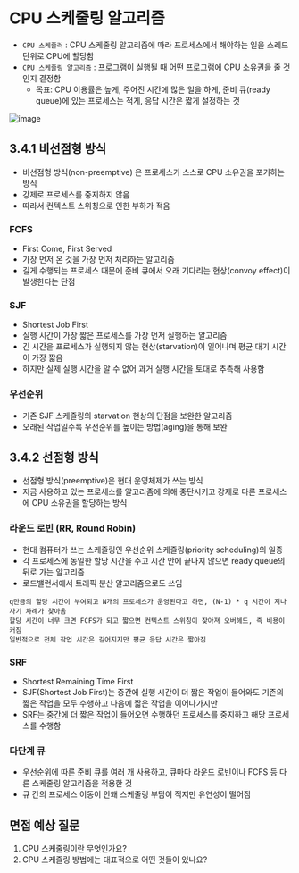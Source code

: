 # CPU 스케줄링 알고리즘
- `CPU 스케줄러` : CPU 스케줄링 알고리즘에 따라 프로세스에서 해야하는 일을 스레드 단위로 CPU에 할당함
- `CPU 스케줄링 알고리즘` : 프로그램이 실행될 때 어떤 프로그램에 CPU 소유권을 줄 것인지 결정함
  - 목표: CPU 이용률은 높게, 주어진 시간에 많은 일을 하게, 준비 큐(ready queue)에 있는 프로세스는 적게, 응답 시간은 짧게 설정하는 것

![image](https://github.com/user-attachments/assets/af4cd64d-30ca-44a0-a300-e77e3892a2fd)

## 3.4.1 비선점형 방식
- 비선점형 방식(non-preemptive) 은 프로세스가 스스로 CPU 소유권을 포기하는 방식
- 강제로 프로세스를 중지하지 않음
- 따라서 컨텍스트 스위칭으로 인한 부하가 적음

### FCFS
- First Come, First Served
- 가장 먼저 온 것을 가장 먼저 처리하는 알고리즘
- 길게 수행되는 프로세스 때문에 준비 큐에서 오래 기다리는 현상(convoy effect)이 발생한다는 단점

### SJF
- Shortest Job First
- 실행 시간이 가장 짧은 프로세스를 가장 먼저 실행하는 알고리즘
- 긴 시간을 프로세스가 실행되지 않는 현상(starvation)이 일어나며 평균 대기 시간이 가장 짧음
- 하지만 실제 실행 시간을 알 수 없어 과거 실행 시간을 토대로 추측해 사용함

### 우선순위
- 기존 SJF 스케줄링의 starvation 현상의 단점을 보완한 알고리즘
- 오래된 작업일수록 우선순위를 높이는 방법(aging)을 통해 보완

## 3.4.2 선점형 방식
- 선점형 방식(preemptive)은 현대 운영체제가 쓰는 방식
- 지금 사용하고 있는 프로세스를 알고리즘에 의해 중단시키고 강제로 다른 프로세스에 CPU 소유권을 할당하는 방식

### 라운드 로빈 (RR, Round Robin)
- 현대 컴퓨터가 쓰는 스케줄링인 우선순위 스케줄링(priority scheduling)의 일종
- 각 프로세스에 동일한 할당 시간을 주고 시간 안에 끝나지 않으면 ready queue의 뒤로 가는 알고리즘
- 로드밸런서에서 트래픽 분산 알고리즘으로도 쓰임
```
q만큼의 할당 시간이 부여되고 N개의 프로세스가 운영된다고 하면, (N-1) * q 시간이 지나 자기 차례가 찾아옴
할당 시간이 너무 크면 FCFS가 되고 짧으면 컨텍스트 스위칭이 잦아져 오버헤드, 즉 비용이 커짐
일반적으로 전체 작업 시간은 길어지지만 평균 응답 시간은 짧아짐
```

### SRF
- Shortest Remaining Time First
- SJF(Shortest Job First)는 중간에 실행 시간이 더 짧은 작업이 들어와도 기존의 짧은 작업을 모두 수행하고 다음에 짧은 작업을 이어나가지만
- SRF는 중간에 더 짧은 작업이 들어오면 수행하던 프로세스를 중지하고 해당 프로세스를 수행함

### 다단계 큐
- 우선순위에 따른 준비 큐를 여러 개 사용하고, 큐마다 라운드 로빈이나 FCFS 등 다른 스케줄링 알고리즘을 적용한 것
- 큐 간의 프로세스 이동이 안돼 스케줄링 부담이 적지만 유연성이 떨어짐

## 면접 예상 질문
1. CPU 스케줄링이란 무엇인가요?
2. CPU 스케줄링 방법에는 대표적으로 어떤 것들이 있나요? 